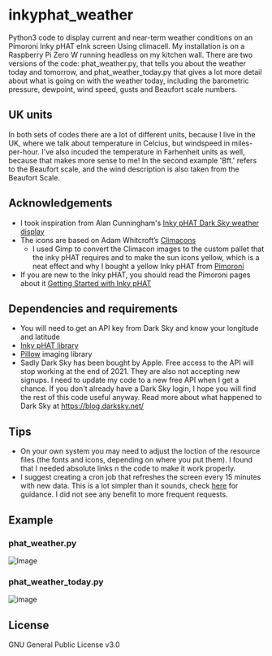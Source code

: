 # inkyphat_weather

Python3 code to display current and near-term weather conditions on an Pimoroni Inky pHAT eInk screen Using climacell. My installation is on a Raspberry Pi Zero W running headless on my kitchen wall. There are two versions of the code: phat_weather.py, that tells you about the weather today and tomorrow, and phat_weather_today.py that gives a lot more detail about what is going on with the weather today, including the barometric pressure, dewpoint, wind speed, gusts and Beaufort scale numbers.

## UK units

In both sets of codes there are a lot of different units, because I live in the UK, where we talk about temperature in Celcius, but windspeed in miles-per-hour. I've also incuded the temperature in Farhenheit units as well, because that makes more sense to me! In the second example 'Bft.' refers to the Beaufort scale, and the wind description is also taken from the Beaufort Scale.

## Acknowledgements

- I took inspiration from Alan Cunningham's [Inky pHAT Dark Sky weather display](https://github.com/AlanCunningham/inkyphat-darksky-weather-display/)
- The icons are based on Adam Whitcroft’s [Climacons](http://adamwhitcroft.com/climacons/)
  - I used Gimp to convert the Climacon images to the custom pallet that the inky pHAT requires and to make the sun icons yellow, which is a neat effect and why I bought a yellow Inky pHAT from [Pimoroni](https://shop.pimoroni.com/products/inky-phat)
- If you are new to the Inky pHAT, you should read the Pimoroni pages about it [Getting Started with Inky pHAT](https://learn.pimoroni.com/tutorial/sandyj/getting-started-with-inky-phat)

## Dependencies and requirements

- You will need to get an API key from Dark Sky and know your longitude and latitude
- [Inky pHAT library](https://github.com/pimoroni/inky)
- [Pillow](https://pillow.readthedocs.io/en/stable/) imaging library
- Sadly Dark Sky has been bought by Apple. Free access to the API will stop working at the end of 2021. They are also not accepting new signups. I need to update my code to a new free API when I get a chance. If you don't already have a Dark Sky login, I hope you will find the rest of this code useful anyway. Read more about what happened to Dark Sky at https://blog.darksky.net/

## Tips

- On your own system you may need to adjust the loction of the resource files (the fonts and icons, depending on where you put them). I found that I needed absolute links n the code to make it work properly.
- I suggest creating a cron job that refreshes the screen every 15 minutes with new data. This is a lot simpler than it sounds, check [here](https://www.ostechnix.com/a-beginners-guide-to-cron-jobs/) for guidance. I did not see any benefit to more frequent requests.

## Example

### phat_weather.py

![Image](inky-pHAT.png)

### phat_weather_today.py

![image](weather_today.png)

## License

GNU General Public License v3.0
